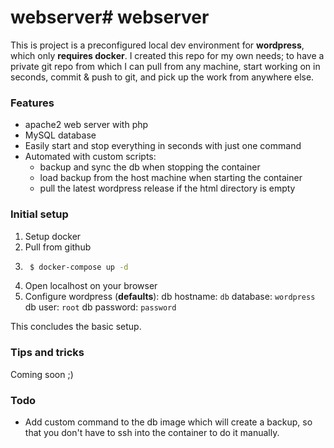 # webserver# webserver

This is project is a preconfigured local dev environment for **wordpress**, which only **requires docker**.
I created this repo for my own needs; to have a private git repo from which I can pull from any machine, start working on in seconds, commit & push to git, and pick up the work from anywhere else.
### Features

  * apache2 web server with php
  * MySQL database
  * Easily start and stop everything in seconds with just one command
  * Automated with custom scripts:
    *  backup and sync the db when stopping the container
    *  load backup from the host machine when starting the container
    *  pull the latest wordpress release if the html directory is empty

### Initial setup
1) Setup docker
2) Pull from github
3) ```sh
    $ docker-compose up -d
    ```
4) Open localhost on your browser
5) Configure wordpress (**defaults**):
db hostname: ```db```
database: ```wordpress```
db user: ```root```
db password: ```password```

This concludes the basic setup.
### Tips and tricks
Coming soon ;)
### Todo
* Add custom command to the db image which will create a backup, so that you don't have to ssh into the container to do it manually.